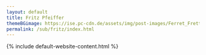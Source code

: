 ```yaml
---
layout: default
title: Fritz Pfeiffer
themeBGimage: https://ise.pc-cdn.de/assets/img/post-images/Ferret_Frettchen_135170117.xxl.jpg
permalink: /sub/fritz/index.html
---
```

{% include default-website-content.html %}
